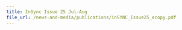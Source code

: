 ```yaml
---
title: InSync Issue 25 Jul-Aug
file_url: /news-and-media/publications/inSYNC_Issue25_ecopy.pdf
---
```

